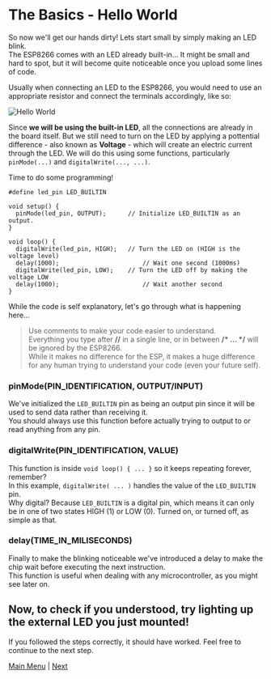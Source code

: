 # The Basics - Hello World

So now we'll get our hands dirty! Lets start small by simply making an LED blink.
</br>The ESP8266 comes with an LED already built-in... It might be small and hard to spot, but it will become quite noticeable once you upload some lines of code.

Usually when connecting an LED to the ESP8266, you would need to use an appropriate resistor and connect the terminals accordingly, like so:

![Hello World](./images/blink.PNG)

Since **we will be using the built-in LED**, all the connections are already in the board itself. But we still need to turn on the LED by applying a pottential difference - also known as **Voltage** - which will create an electric current through the LED. We will do this using some functions, particularly ```pinMode(...)``` and ```digitalWrite(..., ...)```.

Time to do some programming!

```Arduino
#define led_pin LED_BUILTIN

void setup() {
  pinMode(led_pin, OUTPUT);      // Initialize LED_BUILTIN as an output.
}

void loop() {
  digitalWrite(led_pin, HIGH);   // Turn the LED on (HIGH is the voltage level)
  delay(1000);                       // Wait one second (1000ms)
  digitalWrite(led_pin, LOW);    // Turn the LED off by making the voltage LOW
  delay(1000);                       // Wait another second
}
```

While the code is self explanatory, let's go through what is happening here...
> Use comments to make your code easier to understand.</br>Everything you type after **//**  in a single line, or in between **/\* ... \*/** will be ignored by the ESP8266.</br>While it makes no difference for the ESP, it makes a huge difference for any human trying to understand your code (even your future self).

### pinMode(PIN_IDENTIFICATION, OUTPUT/INPUT)

We've initialized the ```LED_BUILTIN``` pin as being an output pin since it will be used to send data rather than receiving it.
</br>You should always use this function before actually trying to output to or read anything from any pin.

### digitalWrite(PIN_IDENTIFICATION, VALUE)

This function is inside ```void loop() { ... }``` so it keeps repeating forever, remember?
</br>In this example, ```digitalWrite( ... )``` handles the value of the ```LED_BUILTIN``` pin.
</br>Why digital? Because ```LED_BUILTIN``` is a digital pin, which means it can only be in one of two states HIGH (1) or LOW (0). Turned on, or turned off, as simple as that.

### delay(TIME_IN_MILISECONDS)

Finally to make the blinking noticeable we've introduced a delay to make the chip wait before executing the next instruction.
</br>This function is useful when dealing with any microcontroller, as you might see later on.

## Now, to check if you understood, try lighting up the external LED you just mounted!

If you followed the steps correctly, it should have worked. Feel free to continue to the next step.

[Main Menu](../readme.md) | [Next](./ex1.md)
